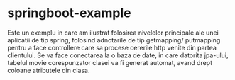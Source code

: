 # springboot-example

Este un exemplu in care am ilustrat folosirea nivelelor principale ale unei aplicatii de tip spring, folosind adnotarile de tip getmapping/ putmapping pentru a face
controllere care sa procese cererile http venite din partea clientului. Se va face conectarea la o baza de date, in care datorita jpa-ului, tabelul movie corespunzator
clasei va fi generat automat, avand drept coloane atributele din clasa.
